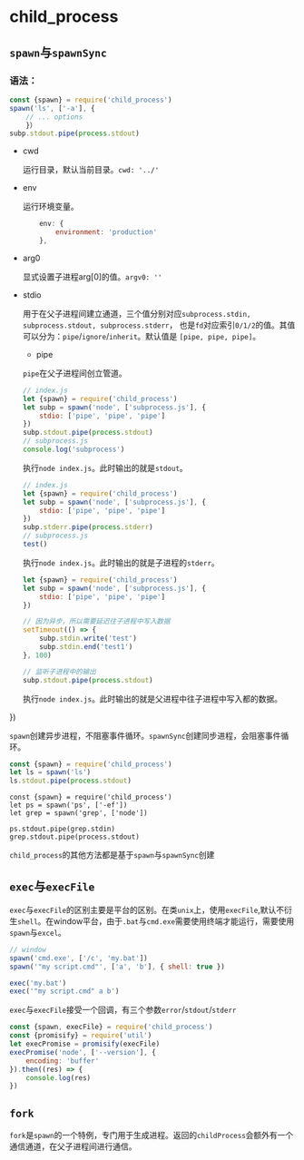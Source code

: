 # child_process

## `spawn`与`spawnSync`

### 语法：

```javascript
const {spawn} = require('child_process')
spawn('ls', ['-a'], {
	// ... options
	}）
subp.stdout.pipe(process.stdout)
```

+ cwd

	运行目录，默认当前目录。`cwd: '../'`

+ env

	运行环境变量。

	```javascript
		env: {
			environment: 'production'
		},
	```

+ arg0

	显式设置子进程arg[0]的值。`argv0: ''`

+ stdio

	用于在父子进程间建立通道，三个值分别对应`subprocess.stdin, subprocess.stdout, subprocess.stderr`， 也是`fd`对应索引`0/1/2`的值。其值可以分为：`pipe`/`ignore`/`inherit`。默认值是 `[pipe, pipe, pipe]`。

	- pipe

	`pipe`在父子进程间创立管道。

	```javascript
	// index.js
	let {spawn} = require('child_process')
	let subp = spawn('node', ['subprocess.js'], {
		stdio: ['pipe', 'pipe', 'pipe']
	})
	subp.stdout.pipe(process.stdout)
	// subprocess.js
	console.log('subprocess')
	```

	执行`node index.js`。此时输出的就是`stdout`。

	```javascript
	// index.js
	let {spawn} = require('child_process')
	let subp = spawn('node', ['subprocess.js'], {
		stdio: ['pipe', 'pipe', 'pipe']
	})
	subp.stderr.pipe(process.stderr)
	// subprocess.js
	test()
	```
	执行`node index.js`。此时输出的就是子进程的`stderr`。

	```javascript
	let {spawn} = require('child_process')
	let subp = spawn('node', ['subprocess.js'], {
		stdio: ['pipe', 'pipe', 'pipe']
	})

	// 因为异步，所以需要延迟往子进程中写入数据
	setTimeout(() => {
		subp.stdin.write('test')
		subp.stdin.end('test1')
	}, 100)

	// 监听子进程中的输出
	subp.stdout.pipe(process.stdout)
	```
	
	执行`node index.js`。此时输出的就是父进程中往子进程中写入都的数据。

})

`spawn`创建异步进程，不阻塞事件循环。`spawnSync`创建同步进程，会阻塞事件循环。

```javascript
const {spawn} = require('child_process')
let ls = spawn('ls')
ls.stdout.pipe(process.stdout)
```


```
const {spawn} = require('child_process')
let ps = spawn('ps', ['-ef'])
let grep = spawn('grep', ['node'])

ps.stdout.pipe(grep.stdin)
grep.stdout.pipe(process.stdout)
```


`child_process`的其他方法都是基于`spawn`与`spawnSync`创建

## `exec`与`execFile`

`exec`与`execFile`的区别主要是平台的区别。在类`unix`上，使用`execFile`,默认不衍生`shell`。在window平台，由于`.bat`与`cmd.exe`需要使用终端才能运行，需要使用`spawn`与`excel`。

```javascript
// window
spawn('cmd.exe', ['/c', 'my.bat'])
spawn('"my script.cmd"', ['a', 'b'], { shell: true })

exec('my.bat')
exec('"my script.cmd" a b')
```

`exec`与`execFile`接受一个回调，有三个参数`error`/`stdout`/`stderr`

```javascript
const {spawn, execFile} = require('child_process')
const {promisify} = require('util')
let execPromise = promisify(execFile)
execPromise('node', ['--version'], {
	encoding: 'buffer'
}).then((res) => {
	console.log(res)
})
```

## `fork`

`fork`是`spawn`的一个特例，专门用于生成进程。返回的`childProcess`会额外有一个通信通道，在父子进程间进行通信。

